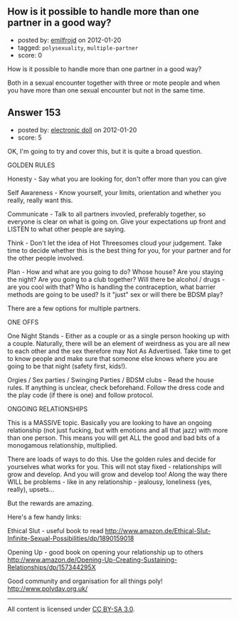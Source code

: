 ## How is it possible to handle more than one partner in a good way?

- posted by: [emilfrojd](https://stackexchange.com/users/-1/181-emilfrojd) on 2012-01-20
- tagged: `polysexuality`, `multiple-partner`
- score: 0

How is it possible to handle more than one partner in a good way? 

Both in a sexual encounter together with three or mote people and when you have more than one sexual encounter but not in the same time.


## Answer 153

- posted by: [electronic doll](https://stackexchange.com/users/-1/176-electronic-doll) on 2012-01-20
- score: 5

OK, I'm going to try and cover this, but it is quite a broad question.

GOLDEN RULES

Honesty - Say what you are looking for, don't offer more than you can give

Self Awareness - Know yourself, your limits, orientation and whether you really, really want this. 

Communicate - Talk to all partners invovled, preferably together, so everyone is clear on what is going on. Give your expectations up front and LISTEN to what other people are saying.

Think - Don't let the idea of Hot Threesomes cloud your judgement. Take time to decide whether this is the best thing for you, for your partner and for the other people involved. 

Plan - How and what are you going to do? Whose house? Are you staying the night? Are you going to a club together? Will there be alcohol / drugs - are you cool with that? Who is handling the contraception, what barrier methods are going to be used? Is it "just" sex or will there be BDSM play?

There are a few options for multiple partners.

ONE OFFS

One Night Stands - Either as a couple or as a single person hooking up with a couple. Naturally, there will be an element of weirdness as you are all new to each other and the sex therefore may Not As Advertised. Take time to get to know people and make sure that someone else knows where you are going to be that night (safety first, kids!). 

Orgies / Sex parties / Swinging Parties / BDSM clubs - Read the house rules. If anything is unclear, check beforehand. Follow the dress code and the play code (if there is one) and follow protocol. 

ONGOING RELATIONSHIPS

This is a MASSIVE topic. Basically you are looking to have an ongoing relationship (not just fucking, but with emotions and all that jazz) with more than one person. This means you will get ALL the good and bad bits of a monogamous relationship, multiplied. 

There are loads of ways to do this. Use the golden rules and decide for yourselves what works for you. This will not stay fixed - relationships will grow and develop. And you will grow and develop too! Along the way there WILL be problems - like in any relationship - jealousy, loneliness (yes, really), upsets...

But the rewards are amazing.

Here's a few handy links:

Ethical Slut - useful book to read
http://www.amazon.de/Ethical-Slut-Infinite-Sexual-Possibilities/dp/1890159018

Opening Up - good book on opening your relationship up to others
http://www.amazon.de/Opening-Up-Creating-Sustaining-Relationships/dp/157344295X

Good community and organisation for all things poly!
http://www.polyday.org.uk/



---

All content is licensed under [CC BY-SA 3.0](https://creativecommons.org/licenses/by-sa/3.0/).
